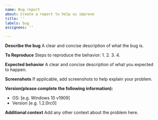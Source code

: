 ```yaml
---
name: Bug report
about: Create a report to help us improve
title: ''
labels: bug
assignees: ''

---
```


**Describe the bug**
A clear and concise description of what the bug is.

**To Reproduce**
Steps to reproduce the behavior:
1. 
2. 
3. 
4. 

**Expected behavior**
A clear and concise description of what you expected to happen.

**Screenshots**
If applicable, add screenshots to help explain your problem.

**Version(please complete the following information):**
 - OS: [e.g. Windows 10 v1909]
 - Version [e.g. 1.2.0rc0]

**Additional context**
Add any other context about the problem here.
